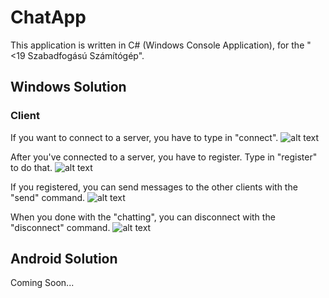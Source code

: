 # ChatApp
This application is written in C# (Windows Console Application), for the "&lt;19 Szabadfogású Számítógép".

## Windows Solution
### Client
If you want to connect to a server, you have to type in "connect".
![alt text](https://i.imgur.com/cc30nML.gif)

After you've connected to a server, you have to register. Type in "register" to do that.
![alt text](https://i.imgur.com/m7lJVRH.gif)

If you registered, you can send messages to the other clients with the "send" command.
![alt text](https://i.imgur.com/zMAdekK.gif)

When you done with the "chatting", you can disconnect with the "disconnect" command.
![alt text](https://i.imgur.com/IV3Bw6W.gif)
## Android Solution
Coming Soon...
